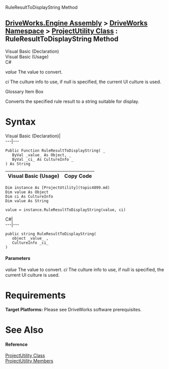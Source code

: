 RuleResultToDisplayString Method   
  
[DriveWorks.Engine Assembly](topic2156.md) > [DriveWorks Namespace](topic2159.md) > [ProjectUtility Class](topic4899.md) : RuleResultToDisplayString Method  
---  
  
Visual Basic (Declaration)    
Visual Basic (Usage)    
C# 

_value_
    The value to convert.

_ci_
    The culture info to use, if null is specified, the current UI culture is used.

Glossary Item Box

Converts the specified rule result to a string suitable for display. 

# Syntax

Visual Basic (Declaration)|   
---|---  
      
    
    Public Function RuleResultToDisplayString( _
       ByVal _value_ As Object, _
       ByVal _ci_ As CultureInfo _
    ) As String  
  
Visual Basic (Usage)| Copy Code  
---|---  
      
    
    Dim instance As [ProjectUtility](topic4899.md)
    Dim value As Object
    Dim ci As CultureInfo
    Dim value As String
     
    value = instance.RuleResultToDisplayString(value, ci)  
  
C#|   
---|---  
      
    
    public string RuleResultToDisplayString( 
       object _value_ ,
       CultureInfo _ci_
    )  
  
#### Parameters

 _value_
    The value to convert.
_ci_
    The culture info to use, if null is specified, the current UI culture is used.

# Requirements

**Target Platforms:** Please see DriveWorks software prerequisites.

# See Also

#### Reference

[ProjectUtility Class](topic4899.md)   
[ProjectUtility Members](topic4900.md)


